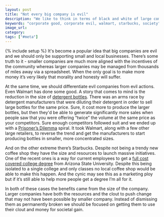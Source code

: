 ```yaml
---
layout: post
title: "Not every big company is evil"
description: "We like to think in terms of black and white of large companies being evil and small companies being good but it's more complicated than that."
keywords: "corporate good, corporate evil, walmart, starbucks, society"
image_url:
category:
tags: ["#meta"]
---
```

{% include setup %}
It's become a popular idea that big companies are evil and we should only be supporting small and local businesses. There’s some truth to it - smaller companies are much more aligned with the incentives of the community whereas larger companies may be managed from thousands of miles away via a spreadsheet. When the only goal is to make more money it’s very likely that morality and honesty will suffer.

At the same time, we should differentiate evil companies from evil actions. Even Walmart has done some good. A story that comes to mind is the reduction in the size of <a href="http://www.wsj.com/articles/SB117970493855109027" target="_blank">detergent bottles</a>. There was an arms race by detergent manufacturers that were diluting their detergent in order to sell large bottles for the same price. Sure, it cost more to produce the larger bottles, but then they'd be able to generate significantly more sales when people saw that you were offering “twice” the volume at the same price as your competitors. Sure enough competitors followed suit and we ended up with a <a href="https://en.wikipedia.org/wiki/Prisoner%27s_dilemma" target="_blank">Prisoner’s Dilemma</a> spiral. It took Walmart, along with a few other large retailers, to reverse the trend and get the manufacturers to start producing bottles in smaller, more concentrated sizes.

And on the other extreme there’s Starbucks. Despite not being a trendy new coffee shop they have the size and resources to launch massive initiatives. One of the recent ones is a way for current employees to get a <a href="http://www.starbucks.com/careers/college-plan" target="_blank">full cost covered college degree</a> from Arizona State University. Despite this being isolated to a single college and only classes no local coffee shop would be able to make this happen. And the cynic may see this as a marketing ploy but if it’s still able to help more people get a degree I’m all for it.

In both of these cases the benefits came from the size of the company. Larger companies have both the resources and the clout to push change that may not have been possible by smaller company. Instead of dismissing them as permanently broken we should be focused on getting them to use their clout and money for societal gain.
